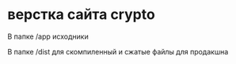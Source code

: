# верстка сайта crypto

В папке /app исходники

В папке /dist для скомпиленный и сжатые файлы для продакшна